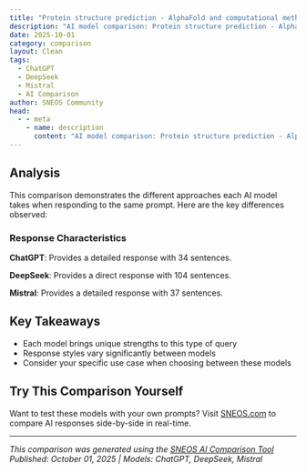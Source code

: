 ```yaml
---
title: "Protein structure prediction - AlphaFold and computational methods"
description: "AI model comparison: Protein structure prediction - AlphaFold and computational methods..."
date: 2025-10-01
category: comparison
layout: Clean
tags:
  - ChatGPT
  - DeepSeek
  - Mistral
  - AI Comparison
author: SNEOS Community
head:
  - - meta
    - name: description
      content: "AI model comparison: Protein structure prediction - AlphaFold and computational methods..."
---
```


<ChatComparison
  title="Protein structure prediction - AlphaFold and computational methods"
  prompt="Protein structure prediction - AlphaFold and computational methods"
  :responses='{
    "ChatGPT": "Certainly! Here is an overview of protein structure prediction, focusing on AlphaFold and other computational methods:\n\n### Protein Structure Prediction\n\nProteins are composed of amino acids and fold into specific three-dimensional structures that determine their function. Experimental determination of protein structures (e.g., X-ray crystallography, NMR, cryo-EM) is time-consuming and costly, so computational methods for predicting protein structure from sequence have been a major focus in bioinformatics.\n\n---\n\n### Computational Methods for Protein Structure Prediction\n\n1. **Homology Modeling (Comparative Modeling)**\n   - Predicts protein structure based on known structures of homologous proteins (templates).\n   - Steps: Identify template \u2192 Align sequences \u2192 Build model \u2192 Refine.\n   - Works well when close homologs with solved structures are available.\n   \n2. **Fold Recognition (Threading)**\n   - Aligns the target sequence to known structural folds, even with low sequence similarity.\n   - Useful when no close homologous structures exist.\n   - Uses scoring functions to evaluate fit between sequence and fold.\n\n3. **Ab initio (De novo) Modeling**\n   - Predicts structure from sequence without templates.\n   - Uses physical principles and energy functions.\n   - Computationally intensive and more challenging; typically limited to small proteins (\u003C150 residues).\n\n4. **Fragment Assembly**\n   - Breaks the sequence into short fragments and assembles them to form the structure.\n   - Used in methods like Rosetta.\n\n---\n\n### AlphaFold: A Breakthrough in Protein Structure Prediction\n\n- Developed by DeepMind, AlphaFold leverages **deep learning** to predict 3D protein structures with high accuracy.\n- AlphaFold\u2019s key features:\n  - Uses a neural network trained on vast amounts of protein sequence and structure data.\n  - Predicts distances between pairs of amino acids and the angles between chemical bonds.\n  - Integrates multiple sequence alignments (MSA) and evolutionary information.\n  - Employs an **attention-based architecture** and innovative representations of protein structure.\n  - Produces atomic-level accurate models comparable to experimental results.\n  \n- **AlphaFold2**, the latest iteration, demonstrated exceptional performance in the CASP14 (Critical Assessment of protein Structure Prediction) challenge (2020), outperforming other methods by a significant margin.\n\n- Impact:\n  - Accelerates biological research by providing accurate structure predictions.\n  - Enables novel insights into protein function, interactions, and drug design.\n  \n---\n\n### Other Notable Computational Tools\n\n- **Rosetta**: Uses fragment assembly and energy minimization.\n- **I-TASSER**: Integrates threading, ab initio modeling, and structure refinement.\n- **Phyre2**: Web server that uses homology detection to predict structures.\n- **SWISS-MODEL**: Automated homology modeling server.\n  \n---\n\n### Summary\n\n| Method            | Input                   | Approach                 | Strengths                | Limitations                 |\n|-------------------|-------------------------|--------------------------|--------------------------|-----------------------------|\n| Homology Modeling | Sequence \u002B Template     | Template-based modeling   | High accuracy if template available | Poor when no template       |\n| Fold Recognition  | Sequence \u002B Fold library | Template-based, threading | Detects remote homology   | Dependent on fold database   |\n| Ab initio         | Sequence only           | Physics-based simulation  | No template required     | Computationally heavy, less accurate for large proteins |\n| AlphaFold2        | Sequence \u002B MSA          | Deep learning             | Very high accuracy       | Requires computational resources, less explained mechanistically |\n\n---\n\nIf you want, I can also walk you through how AlphaFold works in more technical detail, or provide links to resources and tutorials on using AlphaFold and related tools.",
    "DeepSeek": "Of course. This is a fantastic and rapidly advancing field. Here\u2019s a comprehensive overview of protein structure prediction, with a deep dive into AlphaFold and other computational methods.\n\n### The Central Problem: Why Predict Protein Structure?\n\nThe function of a protein is almost entirely determined by its unique three-dimensional (3D) structure. This is often summarized as **\u0022Structure Determines Function.\u0022**\n\n*   Knowing a protein\u0027s structure helps us understand how it works, what it binds to (e.g., drugs, DNA, other proteins), and how mutations can cause disease.\n*   For decades, determining a structure required complex, expensive, and time-consuming experimental methods like **X-ray Crystallography**, **NMR Spectroscopy**, or **Cryo-Electron Microscopy**.\n*   The goal of computational protein structure prediction is to accurately determine this 3D structure from its amino acid sequence alone, vastly accelerating scientific discovery.\n\n---\n\n### Part 1: The \u0022Before AlphaFold\u0022 Era - Traditional Computational Methods\n\nBefore the deep learning revolution, methods were broadly divided into three categories, often used in combination.\n\n#### 1. Comparative (Template-Based) Modeling\n*   **Core Idea:** If protein A has a similar sequence to protein B (whose structure is already known), then protein A likely has a very similar structure.\n*   **How it Works:**\n    1.  Take the target amino acid sequence.\n    2.  Search databases (like the Protein Data Bank, PDB) for evolutionarily related proteins with known structures (\u0022templates\u0022).\n    3.  Align the target sequence to the template structure.\n    4.  Build a model by copying the conserved structural regions and modeling the variable loops.\n*   **Limitations:** Only works if a good template exists. It fails for proteins with no evolutionary relatives of known structure (\u0022orphan\u0022 proteins).\n\n#### 2. *Ab Initio* (Physics-Based) Modeling\n*   **Core Idea:** Predict the structure from \u0022first principles\u0022 using physics and chemistry, without relying on templates.\n*   **How it Works:**\n    1.  Define a **force field**\u2014a set of mathematical equations describing atomic interactions (bond lengths, angles, van der Waals forces, electrostatic attractions/repulsions).\n    2.  Use an algorithm (like Molecular Dynamics or Monte Carlo) to search for the 3D conformation with the lowest possible energy (the most stable state).\n*   **Limitations:** Extremely computationally expensive. The search space of possible conformations is astronomically large (the \u0022Levinthal\u0027s paradox\u0022). Accuracy was often low, especially for larger proteins.\n\n#### 3. Threading / Fold Recognition\n*   **Core Idea:** A hybrid approach. Even if the sequence similarity is low, the target protein might adopt a fold that already exists in nature.\n*   **How it Works:** The target sequence is \u0022threaded\u0022 through a library of known protein folds to find the best statistical fit, based on how well the sequence fits into a particular structural environment.\n*   **Limitations:** Relies on the correct fold being present in the library. Can be tricky to distinguish between similar folds.\n\n---\n\n### Part 2: The AlphaFold Revolution\n\nAlphaFold, developed by Google\u0027s DeepMind, represents a paradigm shift. It leverages deep learning to integrate the principles of the older methods in a vastly more effective way.\n\n#### The Breakthrough: CASP\n\nThe Critical Assessment of protein Structure Prediction (CASP) is a biennial, blind competition that is the gold standard for evaluating prediction methods. AlphaFold\u0027s performance was transformative:\n\n*   **AlphaFold1 (CASP13, 2018):** Achieved remarkable accuracy, showing the power of deep learning.\n*   **AlphaFold2 (CASP14, 2020):** Achieved accuracy comparable to high-quality experimental methods. This was the watershed moment, solving the protein folding problem for most practical purposes.\n\n#### How Does AlphaFold2 Work?\n\nThe system is a complex neural network, but its core components can be broken down:\n\n**1. Input: Evolutionary Information**\nThe key input is not just the single amino acid sequence. AlphaFold uses a **Multiple Sequence Alignment (MSA)** of evolutionarily related proteins. By analyzing which amino acids co-evolve across species, the network infers which parts of the protein must be in contact in the 3D structure. This is a powerful evolutionary constraint.\n\n**2. The Core Architecture: The Evoformer**\nThis is the heart of AlphaFold2. It\u0027s a novel neural network module that processes the MSA and a \u0022pair representation\u0022 simultaneously.\n*   It reasons about the relationships between pairs of amino acids.\n*   It iteratively refines its understanding, building a consistent internal picture of the protein\u0027s geometry and residue-residue contacts.\n\n**3. The Structure Module**\nThis part takes the refined representations from the Evoformer and physically builds the 3D structure. It explicitly predicts the 3D coordinates of all atoms (backbone and side-chains). A critical innovation is representing the structure as a **local 3D frame** at each residue (like a tiny coordinate system for each amino acid), which makes the geometry inherently more accurate.\n\n**4. Training and Confidence**\nAlphaFold was trained on the entire Protein Data Bank. Crucially, it also outputs a **per-residue confidence score (pLDDT)** that tells you which parts of the predicted model are reliable (typically the well-packed core) and which are uncertain (often flexible loops or termini).\n\n\n\n#### The Impact of AlphaFold\n\n*   **AlphaFold DB:** DeepMind partnered with the EMBL-EBI to create a massive public database that has predicted the structures of nearly all catalogued proteins in humans, mice, and 20 other model organisms, and is expanding to over 200 million proteins. This is an unprecedented resource for the life sciences.\n*   **Accelerating Research:** Scientists can now get a high-quality structural hypothesis for their protein of interest in seconds, guiding drug discovery, enzyme engineering, and fundamental biological research.\n*   **Democratizing Structural Biology:** Labs without access to multi-million dollar experimental equipment can now conduct structure-based research.\n\n---\n\n### Part 3: The Current Landscape \u0026 Other Tools\n\nAlphaFold2 is not the only player. The field is vibrant and competitive.\n\n#### RoseTTAFold\n*   Developed by David Baker\u0027s lab at the University of Washington.\n*   Uses a similar three-track neural network (1D sequence, 2D distances, 3D structure) that communicates information between tracks.\n*   It is highly accurate, often on par with AlphaFold2, and is open-source, allowing for more community customization.\n\n#### Key Challenges and Frontiers\n\n1.  **Protein Dynamics:** Proteins are not static. AlphaFold predicts a single, stable state. Understanding how proteins move, fold, and function in their dynamic ensembles remains a challenge.\n2.  **Protein Complexes (Multimers):** Predicting how multiple protein chains assemble into a functional complex is the next frontier. AlphaFold-Multimer and RoseTTAFold are making progress here.\n3.  **Ligand/Drug Binding:** Predicting how a small molecule (like a drug) binds to a protein pocket is crucial for drug discovery. This is an active area of development (e.g., AlphaFold with fine-tuning, specialized tools like DiffDock).\n4.  **The \u0022Dark Proteome\u0022:** Some proteins are intrinsically disordered (IDPs) and lack a fixed structure. AlphaFold\u0027s low confidence scores often correctly identify these regions.\n5.  **De Novo Protein Design:** The inverse of prediction. Baker\u0027s lab uses RoseTTAFold and other tools (like RFdiffusion) to *design* completely new proteins that don\u0027t exist in nature, for applications in medicine and materials science.\n\n### Summary Table\n\n| Method | Core Principle | Key Strength | Key Limitation |\n| :--- | :--- | :--- | :--- |\n| **Comparative Modeling** | Uses evolutionary similarity to a known structure. | Very accurate if a good template exists. | Useless without a template. |\n| ***Ab Initio* Modeling** | Physics-based energy minimization. | Works for novel folds with no template. | Computationally expensive; low accuracy for large proteins. |\n| **Threading** | Matches sequence to a known structural fold. | Can find distant evolutionary relationships. | Limited by the library of known folds. |\n| **AlphaFold2 / RoseTTAFold** | Deep learning on evolutionary and physical constraints. | **Extremely high accuracy, often on par with experiment.** | Static structure; struggles with large conformational changes and novel folds without evolutionary signals. |\n\nIn conclusion, computational protein structure prediction, led by AlphaFold, has moved from a challenging academic problem to a practical tool that is fundamentally transforming biology and medicine. The focus is now shifting from predicting single structures to understanding the complex, dynamic interactions that define life at the molecular level.",
    "Mistral": "Protein structure prediction is a critical area of research in computational biology and bioinformatics. Understanding the three-dimensional structure of proteins is essential for comprehending their functions, interactions, and roles in biological processes. AlphaFold, developed by DeepMind, is one of the most significant advancements in this field. Here\u2019s an overview of AlphaFold and other computational methods used for protein structure prediction:\n\n### AlphaFold\n\n**AlphaFold** is a deep learning-based algorithm that has revolutionized protein structure prediction. It uses a combination of neural networks and evolutionary information to predict the 3D structure of proteins with high accuracy. Key features of AlphaFold include:\n\n1. **Deep Learning**: AlphaFold employs deep neural networks to learn patterns from large datasets of known protein structures.\n2. **Evolutionary Information**: It leverages multiple sequence alignments (MSAs) to capture evolutionary relationships between proteins.\n3. **End-to-End Prediction**: The algorithm predicts the structure directly from the amino acid sequence, without the need for intermediate steps like secondary structure prediction.\n4. **High Accuracy**: AlphaFold has achieved unprecedented accuracy, often comparable to experimental methods like X-ray crystallography and cryo-electron microscopy.\n\n### Other Computational Methods\n\nWhile AlphaFold has set a new standard, several other computational methods have been developed over the years. These methods can be broadly categorized into three main approaches:\n\n1. **Homology Modeling (Comparative Modeling)**:\n   - **Principle**: This method relies on the similarity between the target protein sequence and a known protein structure (template).\n   - **Process**: The target sequence is aligned with the template sequence, and the structure of the template is used as a basis to model the target protein.\n   - **Tools**: MODELLER, SWISS-MODEL.\n\n2. **Thread Modeling (Fold Recognition)**:\n   - **Principle**: This method identifies a known protein fold that is compatible with the target sequence, even if there is no significant sequence similarity.\n   - **Process**: The target sequence is threaded through a library of known folds, and the best-fitting fold is selected.\n   - **Tools**: Phyre2, I-TASSER.\n\n3. **Ab Initio Modeling (De Novo Modeling)**:\n   - **Principle**: This method predicts the protein structure from scratch, using only the amino acid sequence and physical principles.\n   - **Process**: It involves extensive computational simulations to explore the conformational space and identify the most stable structure.\n   - **Tools**: Rosetta, QUARK.\n\n### Integration and Hybrid Methods\n\nMany modern approaches integrate multiple methods to improve prediction accuracy. For example:\n\n- **Meta-Predictors**: These combine predictions from multiple algorithms to generate a consensus structure.\n- **Hybrid Methods**: These use a combination of homology modeling, threading, and ab initio methods to refine the predicted structure.\n\n### Applications and Impact\n\nThe accurate prediction of protein structures has numerous applications, including:\n\n- **Drug Discovery**: Understanding the structure of a target protein can aid in designing drugs that bind specifically to it.\n- **Protein Engineering**: Predicting the effects of mutations on protein structure can help in designing proteins with desired properties.\n- **Basic Research**: Insights into protein structure can enhance our understanding of biological mechanisms and diseases.\n\n### Challenges and Future Directions\n\nDespite the remarkable progress, several challenges remain:\n\n- **Complex Proteins**: Predicting the structure of large, multi-domain proteins and protein complexes is still challenging.\n- **Dynamic Structures**: Proteins are dynamic entities, and capturing their conformational changes remains a difficult task.\n- **Integration with Experimental Data**: Combining computational predictions with experimental data can improve accuracy and provide deeper insights.\n\nIn conclusion, AlphaFold and other computational methods have significantly advanced the field of protein structure prediction. Continued development and integration of these methods promise to further our understanding of protein function and facilitate numerous applications in biology and medicine."
  }'
  published-date="10:48"
/>

## Analysis

This comparison demonstrates the different approaches each AI model takes when responding to the same prompt. Here are the key differences observed:

### Response Characteristics

**ChatGPT**: Provides a detailed response with 34 sentences. 

**DeepSeek**: Provides a direct response with 104 sentences. 

**Mistral**: Provides a detailed response with 37 sentences. 

## Key Takeaways

- Each model brings unique strengths to this type of query
- Response styles vary significantly between models
- Consider your specific use case when choosing between these models

## Try This Comparison Yourself

Want to test these models with your own prompts? Visit [SNEOS.com](https://sneos.com) to compare AI responses side-by-side in real-time.

---

*This comparison was generated using the [SNEOS AI Comparison Tool](https://sneos.com)*
*Published: October 01, 2025 | Models: ChatGPT, DeepSeek, Mistral*

